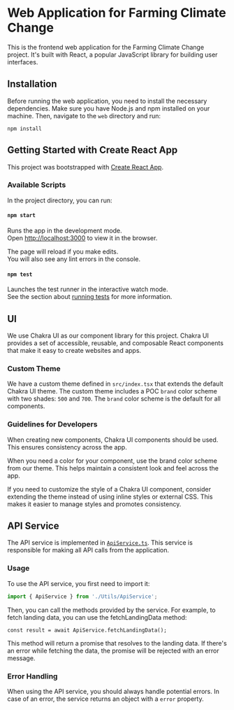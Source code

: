 # Web Application for Farming Climate Change

This is the frontend web application for the Farming Climate Change project. It's built with React, a popular JavaScript library for building user interfaces.

## Installation

Before running the web application, you need to install the necessary dependencies. Make sure you have Node.js and npm installed on your machine. Then, navigate to the `web` directory and run:

`npm install`

## Getting Started with Create React App

This project was bootstrapped with [Create React App](https://github.com/facebook/create-react-app).

### Available Scripts

In the project directory, you can run:

#### `npm start`

Runs the app in the development mode.\
Open [http://localhost:3000](http://localhost:3000) to view it in the browser.

The page will reload if you make edits.\
You will also see any lint errors in the console.

#### `npm test`

Launches the test runner in the interactive watch mode.\
See the section about [running tests](https://facebook.github.io/create-react-app/docs/running-tests) for more information.

## UI

We use Chakra UI as our component library for this project. Chakra UI provides a set of accessible, reusable, and composable React components that make it easy to create websites and apps.

### Custom Theme

We have a custom theme defined in `src/index.tsx` that extends the default Chakra UI theme. The custom theme includes a POC `brand` color scheme with two shades: `500` and `700`. The `brand` color scheme is the default for all components.

### Guidelines for Developers

When creating new components, Chakra UI components should be used. This ensures consistency across the app.

When you need a color for your component, use the brand color scheme from our theme. This helps maintain a consistent look and feel across the app.

If you need to customize the style of a Chakra UI component, consider extending the theme instead of using inline styles or external CSS. This makes it easier to manage styles and promotes consistency.

## API Service

The API service is implemented in [`ApiService.ts`](web/src/Utils/ApiService.ts). This service is responsible for making all API calls from the application.

### Usage

To use the API service, you first need to import it:

```typescript
import { ApiService } from './Utils/ApiService';
```

Then, you can call the methods provided by the service. For example, to fetch landing data, you can use the fetchLandingData method:

```
const result = await ApiService.fetchLandingData();
```

This method will return a promise that resolves to the landing data. If there's an error while fetching the data, the promise will be rejected with an error message.

### Error Handling

When using the API service, you should always handle potential errors. In case of an error, the service returns an object with a `error` property.
